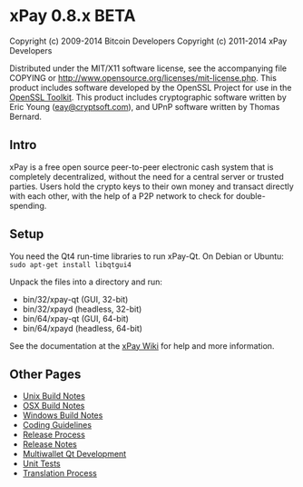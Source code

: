xPay 0.8.x BETA
====================

Copyright (c) 2009-2014 Bitcoin Developers
Copyright (c) 2011-2014 xPay Developers

Distributed under the MIT/X11 software license, see the accompanying
file COPYING or http://www.opensource.org/licenses/mit-license.php.
This product includes software developed by the OpenSSL Project for use in the [OpenSSL Toolkit](http://www.openssl.org/). This product includes
cryptographic software written by Eric Young ([eay@cryptsoft.com](mailto:eay@cryptsoft.com)), and UPnP software written by Thomas Bernard.


Intro
---------------------
xPay is a free open source peer-to-peer electronic cash system that is
completely decentralized, without the need for a central server or trusted
parties.  Users hold the crypto keys to their own money and transact directly
with each other, with the help of a P2P network to check for double-spending.


Setup
---------------------
You need the Qt4 run-time libraries to run xPay-Qt. On Debian or Ubuntu:
	`sudo apt-get install libqtgui4`

Unpack the files into a directory and run:

- bin/32/xpay-qt (GUI, 32-bit)
- bin/32/xpayd (headless, 32-bit)
- bin/64/xpay-qt (GUI, 64-bit)
- bin/64/xpayd (headless, 64-bit)

See the documentation at the [xPay Wiki](http://xpay.info)
for help and more information.


Other Pages
---------------------
- [Unix Build Notes](build-unix.md)
- [OSX Build Notes](build-osx.md)
- [Windows Build Notes](build-msw.md)
- [Coding Guidelines](coding.md)
- [Release Process](release-process.md)
- [Release Notes](release-notes.md)
- [Multiwallet Qt Development](multiwallet-qt.md)
- [Unit Tests](unit-tests.md)
- [Translation Process](translation_process.md)
